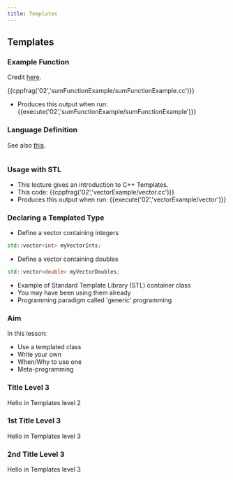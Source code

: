 ```yaml
---
title: Templates
---
```


## Templates

### Example Function

Credit [here](http://www.cplusplus.com/doc/tutorial/functions2/).

{{cppfrag('02','sumFunctionExample/sumFunctionExample.cc')}}
* Produces this output when run:
{{execute('02','sumFunctionExample/sumFunctionExample')}}

### Language Definition

See also [this](http://en.cppreference.com/w/cpp/language/function_template).
```
```
### Usage with STL

* This lecture gives an introduction to C++ Templates.
* This code:
{{cppfrag('02','vectorExample/vector.cc')}}
* Produces this output when run:
{{execute('02','vectorExample/vector')}}

### Declaring a Templated Type

* Define a vector containing integers
```c++
std::vector<int> myVectorInts;
```
* Define a vector containing doubles
```c++
std::vector<double> myVectorDoubles;
```
* Example of Standard Template Library (STL) container class
* You may have been using them already
* Programming paradigm called 'generic' programming

### Aim

In this lesson:

* Use a templated class
* Write your own
* When/Why to use one
* Meta-programming

### Title Level 3

Hello in Templates level 2

### 1st Title Level 3

Hello in Templates level 3

### 2nd Title Level 3

Hello in Templates level 3
